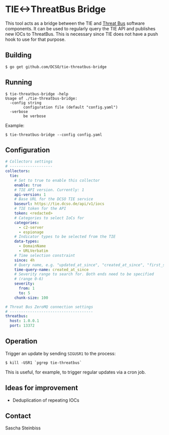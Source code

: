 # TIE<->ThreatBus Bridge

This tool acts as a bridge between the TIE and
[Threat Bus](https://github.com/tenzir/threatbus) software components.
It can be used to regularly query the TIE API and publishes new IOCs to
ThreatBus. This is necessary since TIE does not have a push hook to use
for that purpose.

## Building

```
$ go get github.com/DCSO/tie-threatbus-bridge
```

## Running
```
$ tie-threatbus-bridge -help
Usage of ./tie-threatbus-bridge:
  -config string
    	configuration file (default "config.yaml")
  -verbose
    	be verbose

```

Example:

```
$ tie-threatbus-bridge --config config.yaml
```

## Configuration

```yaml
# Collectors settings
# -------------------
collectors:
  tie:
    # Set to true to enable this collector
    enable: true
    # TIE API version. Currently: 1
    api-version: 1
    # Base URL for the DCSO TIE service
    baseurl: https://tie.dcso.de/api/v1/iocs
    # TIE token for the API
    token: <redacted>
    # Categories to select IoCs for
    categories:
      - c2-server
      - espionage
    # Indicator types to be selected from the TIE
    data-types:
      - DomainName
      - URLVerbatim
    # Time selection constraint
    since: 4h
    # Query name, e.g. "updated_at_since", "created_at_since", "first_seen_since"
    time-query-name: created_at_since
    # Severity range to search for. Both ends need to be specified
    # (range 0-6)
    severity:
      from: 1
      to: 5
    chunk-size: 100

# Threat Bus ZeroMQ connection settings
# -------------------------------------
threatbus:
  host: 1.0.0.1
  port: 13372
```

## Operation

Trigger an update by sending `SIGUSR1` to the process:

```
$ kill -USR1 `pgrep tie-threatbus`
```
This is useful, for example, to trigger regular updates via a cron job.

## Ideas for improvement

 - Deduplication of repeating IOCs

## Contact

Sascha Steinbiss
